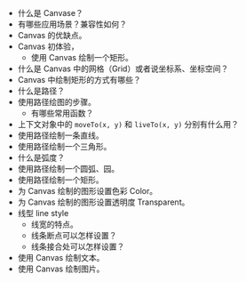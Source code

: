 * 什么是 Canvase？
* 有哪些应用场景？兼容性如何？
* Canvas 的优缺点。
* Canvas 初体验，
	- 使用 Canvas 绘制一个矩形。
* 什么是 Canvas 中的网格（Grid）或者说坐标系、坐标空间？
* Canvas 中绘制矩形的方式有哪些？
* 什么是路径？
* 使用路径绘图的步骤。
	- 有哪些常用函数？
* 上下文对象中的 `moveTo(x, y)` 和 `liveTo(x, y)` 分别有什么用？
* 使用路径绘制一条直线。
* 使用路径绘制一个三角形。
* 什么是弧度？
* 使用路径绘制一个圆弧、园。
* 使用路径绘制一个矩形。
* 为 Canvas 绘制的图形设置色彩 Color。
* 为 Canvas 绘制的图形设置透明度 Transparent。
* 线型 line style
	- 线宽的特点。
	- 线条断点可以怎样设置？
	- 线条接合处可以怎样设置？
* 使用 Canvas 绘制文本。
* 使用 Canvas 绘制图片。


